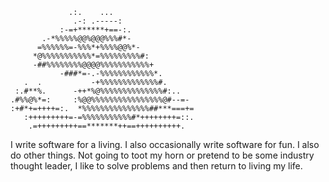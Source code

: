 ```
             .:.    ...
              .-: .-----:
           :-=+******+==-:.
       .-*%%%%%@@%@@@%%%#*-
      =%%%%%%=-%%%*+%%%%@@%*-
     *@%%%%%%%%%%%*=%%%%%%%%%#:
     -##%%%%%%%%@@@@%%%%%%%%%%%+
           -###*=-.-%%%%%%%%%%%%*.
   .  .           -+%%%%%%%%%%%%%#.
 :.#**%.      -++*%@%%%%%%%%%%%%%%#:..
.#%%@%*=:     :%@@%%%%%%%%%%%%%%%%@#--=-
:+#*+=++++=:.  *%%%%%%%%%%%%%%%##***===+=
   :+++++++++=-=%%%%%%%%%%%#*++++++++=::.
    .=+++++++++==*******++==++++++++++.
```

I write software for a living. I also occasionally write software for fun. I also do other things. Not going to toot my horn or pretend to be some industry thought leader, I like to solve problems and then return to living my life.
